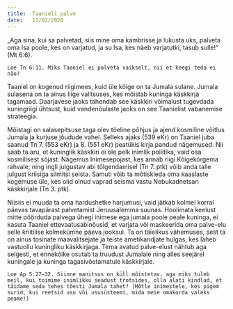 ```yaml
---
title:  Taanieli palve
date:   11/02/2020
---
```


„Aga sina, kui sa palvetad, siis mine oma kambrisse ja lukusta uks, palveta oma Isa poole, kes on varjatud, ja su Isa, kes näeb varjatutki, tasub sulle!“ (Mt 6:6).

`Loe Tn 6:11. Miks Taaniel ei palveta vaikselt, nii et keegi teda ei näe?`

Taaniel on kogenud riigimees, kuid üle kõige on ta Jumala sulane. Jumala sulasena on ta ainus liige valitsuses, kes mõistab kuninga käskkirja tagamaad. Daarjavese jaoks tähendab see käskkiri võimalust tugevdada kuningriigi ühtsust, kuid vandenõulaste jaoks on see Taanielist vabanemise strateegia.

Mõistagi on salasepitsuse taga olev tõeline põhjus ja ajend kosmiline võitlus Jumala ja kurjuse jõudude vahel. Selleks ajaks (539 eKr) on Taaniel juba saanud Tn 7. (553 eKr) ja 8. (551 eKr) peatükis kirja pandud nägemused. Nii saab ta aru, et kuninglik käskkiri ei ole pelk inimlik poliitika, vaid osa kosmilisest sõjast. Nägemus Inimesepojast, kes annab riigi Kõigekõrgema rahvale, ning ingli julgustav abi tõlgendamisel (Tn 7. ptk) võib anda talle julgust kriisiga silmitsi seista. Samuti võib ta mõtiskleda oma kaaslaste kogemuse üle, kes olid olnud vaprad seisma vastu Nebukadnetsari käskkirjale (Tn 3. ptk).

Niisiis ei muuda ta oma hardushetke harjumusi, vaid jätkab kolmel korral päevas tavapärast palvetamist Jeruusalemma suunas. Hoolimata keelust mitte pöörduda palvega ühegi inimese ega jumala poole peale kuninga, ei kasuta Taaniel ettevaatusabinõusid, et varjata või maskeerida oma palve-elu selle kriitilise kolmekümne päeva jooksul. Ta on täielikus vähemuses, sest ta on ainus tosinate maavalitsejate ja teiste ametikandjate hulgas, kes läheb vastuollu kuningliku käskkirjaga. Tema avatud palve-elust nähtub aga selgesti, et ennekõike osutab ta truudust Jumalale ning alles seejärel kuningale ja kuninga tagasivõetamatule käskkirjale.

`Loe Ap 5:27–32. Siinne manitsus on küll mõistetav, aga miks tuleb meil, kui toimime inimlikku seadust trotsides, olla alati kindlad, et täidame seda tehes tõesti Jumala tahet? (Mõtle inimestele, kes pigem surid, kui reetsid usu või ususüsteemi, mida meie omakorda valeks peame!)`
